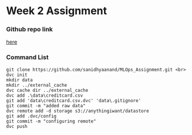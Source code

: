 # Week 2 Assignment
### Github repo link
[here](https://github.com/sanidhyaanand/MLOps_Assignment)
### Command List
```shell
git clone https://github.com/sanidhyaanand/MLOps_Assignment.git <br>
dvc init
mkdir data
mkdir ../external_cache
dvc cache dir ../external_cache
dvc add .\data\creditcard.csv
git add 'data\creditcard.csv.dvc' 'data\.gitignore'
git commit -m "added raw data"
dvc remote add -d storage s3://anythingiwant/datastore
git add .dvc/config
git commit -m "configuring remote"
dvc push
```
